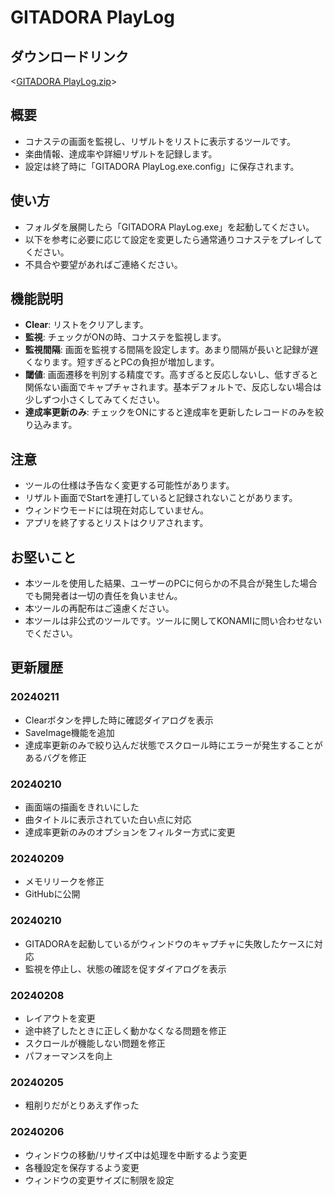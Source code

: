 # GITADORA PlayLog

## ダウンロードリンク
<[GITADORA PlayLog.zip](https://wachip-taka.github.io/tools/GITADORA%20PlayLog/GITADORA%20PlayLog.zip)>

## 概要
- コナステの画面を監視し、リザルトをリストに表示するツールです。  
- 楽曲情報、達成率や詳細リザルトを記録します。
- 設定は終了時に「GITADORA PlayLog.exe.config」に保存されます。

## 使い方
- フォルダを展開したら「GITADORA PlayLog.exe」を起動してください。
- 以下を参考に必要に応じて設定を変更したら通常通りコナステをプレイしてください。
- 不具合や要望があればご連絡ください。

## 機能説明
- **Clear**: リストをクリアします。
- **監視**: チェックがONの時、コナステを監視します。
- **監視間隔**: 画面を監視する間隔を設定します。あまり間隔が長いと記録が遅くなります。短すぎるとPCの負担が増加します。
- **閾値**: 画面遷移を判別する精度です。高すぎると反応しないし、低すぎると関係ない画面でキャプチャされます。基本デフォルトで、反応しない場合は少しずつ小さくしてみてください。
- **達成率更新のみ**: チェックをONにすると達成率を更新したレコードのみを絞り込みます。

## 注意
- ツールの仕様は予告なく変更する可能性があります。
- リザルト画面でStartを連打していると記録されないことがあります。
- ウィンドウモードには現在対応していません。
- アプリを終了するとリストはクリアされます。

## お堅いこと
- 本ツールを使用した結果、ユーザーのPCに何らかの不具合が発生した場合でも開発者は一切の責任を負いません。  
- 本ツールの再配布はご遠慮ください。  
- 本ツールは非公式のツールです。ツールに関してKONAMIに問い合わせないでください。  

## 更新履歴
### 20240211
- Clearボタンを押した時に確認ダイアログを表示
- SaveImage機能を追加
- 達成率更新のみで絞り込んだ状態でスクロール時にエラーが発生することがあるバグを修正

### 20240210
- 画面端の描画をきれいにした
- 曲タイトルに表示されていた白い点に対応
- 達成率更新のみのオプションをフィルター方式に変更

### 20240209
- メモリリークを修正
- GitHubに公開

### 20240210
- GITADORAを起動しているがウィンドウのキャプチャに失敗したケースに対応
- 監視を停止し、状態の確認を促すダイアログを表示

### 20240208
- レイアウトを変更
- 途中終了したときに正しく動かなくなる問題を修正
- スクロールが機能しない問題を修正
- パフォーマンスを向上

### 20240205
- 粗削りだがとりあえず作った

### 20240206
- ウィンドウの移動/リサイズ中は処理を中断するよう変更
- 各種設定を保存するよう変更
- ウィンドウの変更サイズに制限を設定



